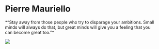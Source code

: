 # Pierre Mauriello

<p style="display: block; margin-right: auto; margin-left: auto;">*“Stay away from those people who try to disparage your ambitions. Small minds will always do that, but great minds will give you a feeling that you can become great too.”*
</p>
<img src="https://media-exp1.licdn.com/dms/image/C4D03AQF7TaLS1V6ILQ/profile-displayphoto-shrink_800_800/0/1552912265117?e=1674086400&v=beta&t=3lFtWzVv9yxxBJc7_kLRItUFH9F1dnoo0Cm6MZfviUk" style="display: block; margin-right: auto; margin-left: auto;">